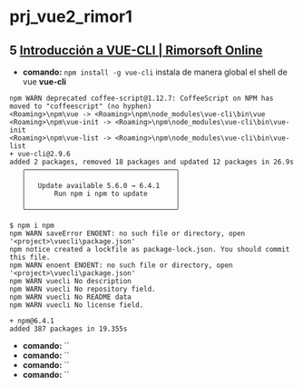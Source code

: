 # prj_vue2_rimor1

## 5 [Introducción a VUE-CLI | Rimorsoft Online](https://youtu.be/Ptj5JDz5MBU?list=PLhCiuvlix-rR1X3apg9CXY5KEX47sI-gc)

- **comando:** `npm install -g vue-cli` instala de manera global el shell de vue **vue-cli**
```ssh
npm WARN deprecated coffee-script@1.12.7: CoffeeScript on NPM has moved to "coffeescript" (no hyphen)
<Roaming>\npm\vue -> <Roaming>\npm\node_modules\vue-cli\bin\vue
<Roaming>\npm\vue-init -> <Roaming>\npm\node_modules\vue-cli\bin\vue-init
<Roaming>\npm\vue-list -> <Roaming>\npm\node_modules\vue-cli\bin\vue-list
+ vue-cli@2.9.6
added 2 packages, removed 18 packages and updated 12 packages in 26.9s
   ╭─────────────────────────────────────╮
   │                                     │
   │   Update available 5.6.0 → 6.4.1    │
   │       Run npm i npm to update       │
   │                                     │
   ╰─────────────────────────────────────╯
```

```
$ npm i npm
npm WARN saveError ENOENT: no such file or directory, open '<project>\vuecli\package.json'
npm notice created a lockfile as package-lock.json. You should commit this file.
npm WARN enoent ENOENT: no such file or directory, open '<project>\vuecli\package.json'
npm WARN vuecli No description
npm WARN vuecli No repository field.
npm WARN vuecli No README data
npm WARN vuecli No license field.

+ npm@6.4.1
added 387 packages in 19.355s
```

- **comando:** ``
- **comando:** ``
- **comando:** ``
- **comando:** ``